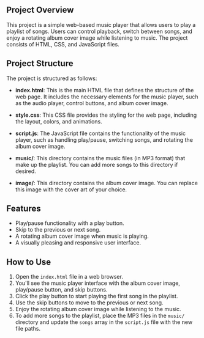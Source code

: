 ## Project Overview

This project is a simple web-based music player that allows users to play a playlist of songs. Users can control playback, switch between songs, and enjoy a rotating album cover image while listening to music. The project consists of HTML, CSS, and JavaScript files.

## Project Structure

The project is structured as follows:

- **index.html**: This is the main HTML file that defines the structure of the web page. It includes the necessary elements for the music player, such as the audio player, control buttons, and album cover image.

- **style.css**: This CSS file provides the styling for the web page, including the layout, colors, and animations.

- **script.js**: The JavaScript file contains the functionality of the music player, such as handling play/pause, switching songs, and rotating the album cover image.

- **music/**: This directory contains the music files (in MP3 format) that make up the playlist. You can add more songs to this directory if desired.

- **image/**: This directory contains the album cover image. You can replace this image with the cover art of your choice.

## Features

- Play/pause functionality with a play button.
- Skip to the previous or next song.
- A rotating album cover image when music is playing.
- A visually pleasing and responsive user interface.

## How to Use

1. Open the `index.html` file in a web browser.
2. You'll see the music player interface with the album cover image, play/pause button, and skip buttons.
3. Click the play button to start playing the first song in the playlist.
4. Use the skip buttons to move to the previous or next song.
5. Enjoy the rotating album cover image while listening to the music.
6. To add more songs to the playlist, place the MP3 files in the `music/` directory and update the `songs` array in the `script.js` file with the new file paths.

